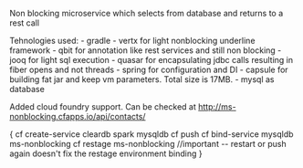 Non blocking microservice which selects from database and returns to a rest call

Tehnologies used: 
    -   gradle
    -   vertx for light nonblocking underline framework
    -   qbit for annotation like rest services and still non blocking
    -   jooq for light sql execution
    -   quasar for encapsulating jdbc calls resulting in fiber opens and not threads
    -   spring for configuration and DI
    -   capsule for building fat jar and keep vm parameters. Total size is 17MB.
    -   mysql as database


Added cloud foundry support. Can be checked at http://ms-nonblocking.cfapps.io/api/contacts/

{
    cf create-service cleardb spark mysqldb
    cf push
    cf bind-service mysqldb ms-nonblocking
    cf restage ms-nonblocking 
    //important -- restart or push again doesn't fix the restage environment binding
}